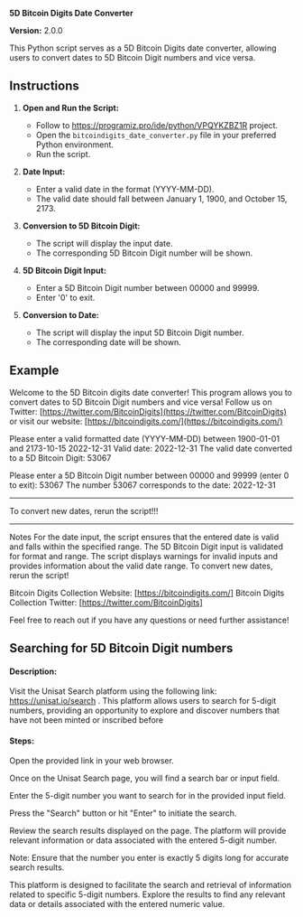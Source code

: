 **5D Bitcoin Digits Date Converter**

**Version:** 2.0.0

This Python script serves as a 5D Bitcoin Digits date converter, allowing users to convert dates to 5D Bitcoin Digit numbers and vice versa.

## Instructions

1. **Open and Run the Script:**
   - Follow to https://programiz.pro/ide/python/VPQYKZBZ1R project.
   - Open the `bitcoindigits_date_converter.py` file in your preferred Python environment.
   - Run the script.

3. **Date Input:**
   - Enter a valid date in the format (YYYY-MM-DD).
   - The valid date should fall between January 1, 1900, and October 15, 2173.

4. **Conversion to 5D Bitcoin Digit:**
   - The script will display the input date.
   - The corresponding 5D Bitcoin Digit number will be shown.

5. **5D Bitcoin Digit Input:**
   - Enter a 5D Bitcoin Digit number between 00000 and 99999.
   - Enter '0' to exit.

6. **Conversion to Date:**
   - The script will display the input 5D Bitcoin Digit number.
   - The corresponding date will be shown.

## Example


Welcome to the 5D Bitcoin digits date converter!
This program allows you to convert dates to 5D Bitcoin Digit numbers and vice versa!
Follow us on Twitter: [https://twitter.com/BitcoinDigits](https://twitter.com/BitcoinDigits) or visit our website: [https://bitcoindigits.com/](https://bitcoindigits.com/)

Please enter a valid formatted date (YYYY-MM-DD) between 1900-01-01 and 2173-10-15 
2022-12-31 
Valid date: 2022-12-31 
The valid date converted to a 5D Bitcoin Digit: 53067 

Please enter a 5D Bitcoin Digit number between 00000 and 99999 (enter 0 to exit): 
53067 
The number 53067 corresponds to the date: 2022-12-31 

_________________________________________
To convert new dates, rerun the script!!! 


_______________________________
Notes
For the date input, the script ensures that the entered date is valid and falls within the specified range.
The 5D Bitcoin Digit input is validated for format and range.
The script displays warnings for invalid inputs and provides information about the valid date range.
To convert new dates, rerun the script!

Bitcoin Digits Collection Website: [https://bitcoindigits.com/]
Bitcoin Digits Collection Twitter: [https://twitter.com/BitcoinDigits]


Feel free to reach out if you have any questions or need further assistance!

## Searching for 5D Bitcoin Digit numbers

#### Description:

Visit the Unisat Search platform using the following link: https://unisat.io/search . This platform allows users to search for 5-digit numbers, providing an opportunity to explore and discover numbers that have not been minted or inscribed before

#### Steps:

Open the provided link in your web browser.

Once on the Unisat Search page, you will find a search bar or input field.

Enter the 5-digit number you want to search for in the provided input field.

Press the "Search" button or hit "Enter" to initiate the search.

Review the search results displayed on the page. The platform will provide relevant information or data associated with the entered 5-digit number.

Note: Ensure that the number you enter is exactly 5 digits long for accurate search results.

This platform is designed to facilitate the search and retrieval of information related to specific 5-digit numbers. Explore the results to find any relevant data or details associated with the entered numeric value.
